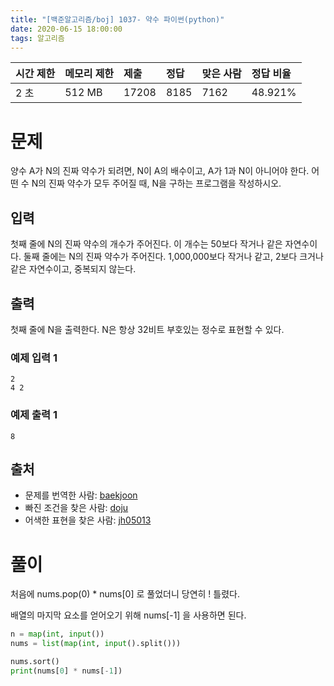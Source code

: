 ```yaml
---
title: "[백준알고리즘/boj] 1037- 약수 파이썬(python)"
date: 2020-06-15 18:00:00
tags: 알고리즘
---
```




| 시간 제한 | 메모리 제한 | 제출  | 정답 | 맞은 사람 | 정답 비율 |
| :-------- | :---------- | :---- | :--- | :-------- | :-------- |
| 2 초      | 512 MB      | 17208 | 8185 | 7162      | 48.921%   |

# 문제

양수 A가 N의 진짜 약수가 되려면, N이 A의 배수이고, A가 1과 N이 아니어야 한다. 어떤 수 N의 진짜 약수가 모두 주어질 때, N을 구하는 프로그램을 작성하시오.

## 입력

첫째 줄에 N의 진짜 약수의 개수가 주어진다. 이 개수는 50보다 작거나 같은 자연수이다. 둘째 줄에는 N의 진짜 약수가 주어진다. 1,000,000보다 작거나 같고, 2보다 크거나 같은 자연수이고, 중복되지 않는다.

## 출력

첫째 줄에 N을 출력한다. N은 항상 32비트 부호있는 정수로 표현할 수 있다.

### 예제 입력 1 

```
2
4 2
```

### 예제 출력 1 

```
8
```

## 출처

- 문제를 번역한 사람: [baekjoon](https://www.acmicpc.net/user/baekjoon)
- 빠진 조건을 찾은 사람: [doju](https://www.acmicpc.net/user/doju)
- 어색한 표현을 찾은 사람: [jh05013](https://www.acmicpc.net/user/jh05013)

# 풀이

처음에 nums.pop(0) * nums[0] 로 풀었더니 당연히 ! 틀렸다.

배열의 마지막 요소를 얻어오기 위해 nums[-1] 을 사용하면 된다.

```python
n = map(int, input())
nums = list(map(int, input().split()))

nums.sort()
print(nums[0] * nums[-1])
```

